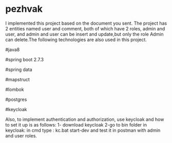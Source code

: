 # pezhvak
I implemented this project based on the document you sent. The project has 2 entities named user and comment, both of which have 2 roles, admin and user, and admin and user can be insert and update,but only the role Admin can delete.The following technologies are also used in this project.

#java8

#spring boot 2.7.3

#spring data

#mapstruct

#lombok

#postgres

#keycloak

Also, to implement authentication and authorization, use keycloak and how to set it up is as follows:
1- download keycloak 
2-go to bin folder in keycloak:
in cmd  type :
kc.bat start-dev
and test it in postman with admin and user roles.

